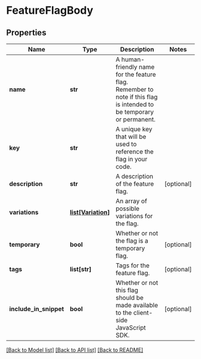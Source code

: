 # FeatureFlagBody

## Properties
Name | Type | Description | Notes
------------ | ------------- | ------------- | -------------
**name** | **str** | A human-friendly name for the feature flag. Remember to note if this flag is intended to be temporary or permanent. | 
**key** | **str** | A unique key that will be used to reference the flag in your code. | 
**description** | **str** | A description of the feature flag. | [optional] 
**variations** | [**list[Variation]**](Variation.md) | An array of possible variations for the flag. | 
**temporary** | **bool** | Whether or not the flag is a temporary flag. | [optional] 
**tags** | **list[str]** | Tags for the feature flag. | [optional] 
**include_in_snippet** | **bool** | Whether or not this flag should be made available to the client-side JavaScript SDK. | [optional] 

[[Back to Model list]](../README.md#documentation-for-models) [[Back to API list]](../README.md#documentation-for-api-endpoints) [[Back to README]](../README.md)


